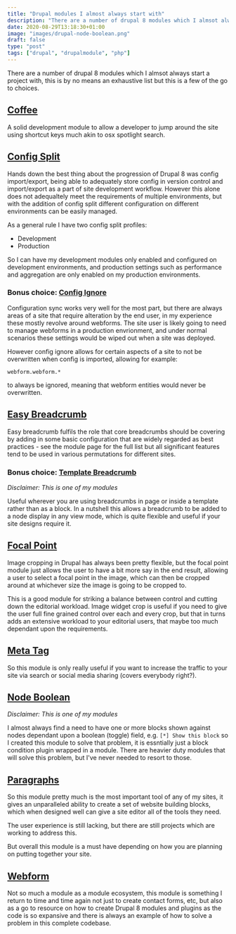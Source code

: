 ```yaml
---
title: "Drupal modules I almost always start with"
description: "There are a number of drupal 8 modules which I almsot always start a project with, this is by no means an exhaustive list but this is a few of the go to choices."
date: 2020-08-29T13:18:30+01:00
image: "images/drupal-node-boolean.png"
draft: false
type: "post"
tags: ["drupal", "drupalmodule", "php"]
---
```


There are a number of drupal 8 modules which I almsot always start a project with, this is by no means an exhaustive list but this is a few of the go to choices.

## [Coffee](https://www.drupal.org/project/coffee)

A solid development module to allow a developer to jump around the site using shortcut keys much akin to osx spotlight search.

## [Config Split](https://www.drupal.org/project/config_split)

Hands down the best thing about the progression of Drupal 8 was config import/export, being able to adequately store config in version control and import/export as a part of site development workflow. However this alone does not adequaltely meet the requirements of multiple environments, but with the addition of config split different configuration on different environments can be easily managed.

As a general rule I have two config split profiles:

 * Development
 * Production

So I can have my development modules only enabled and configured on development environments, and production settings such as performance and aggregation are only enabled on my production environments.

### Bonus choice: [Config Ignore](https://www.drupal.org/project/config_ignore)

Configuration sync works very well for the most part, but there are always areas of a site that require alteration by the end user, in my experience these mostly revolve around webforms. The site user is likely going to need to manage webforms in a production envrionment, and under normal scenarios these settings would be wiped out when a site was deployed.

However config ignore allows for certain aspects of a site to not be overwritten when config is imported, allowing for example:

```
webform.webform.*
```

to always be ignored, meaning that webform entities would never be overwritten.

## [Easy Breadcrumb](https://www.drupal.org/project/easy_breadcrumb)

Easy breadcrumb fulfils the role that core breadcrumbs should be covering by adding in some basic configuration that are widely regarded as best practices - see the module page for the full list but all significant features tend to be used in various permutations for different sites.

### Bonus choice: [Template Breadcrumb](https://www.drupal.org/project/template_breadcrumb)

*Disclaimer: This is one of my modules*

Useful wherever you are using breadcrumbs in page or inside a template rather than as a block. In a nutshell this allows a breadcrumb to be added to a node display in any view mode, which is quite flexible and useful if your site designs require it.

## [Focal Point](https://www.drupal.org/project/focal_point)

Image cropping in Drupal has always been pretty flexible, but the focal point module just allows the user to have a bit more say in the end result, allowing a user to select a focal point in the image, which can then be cropped around at whichever size the image is going to be cropped to.

This is a good module for striking a balance between control and cutting down the editorial workload. Image widget crop is useful if you need to give the user full fine grained control over each and every crop, but that in turns adds an extensive workload to your editorial users, that maybe too much dependant upon the requirements.

## [Meta Tag](https://www.drupal.org/project/metatag)

So this module is only really useful if you want to increase the traffic to your site via search or social media sharing (covers everybody right?).

## [Node Boolean](https://www.drupal.org/project/node_boolean)

*Disclaimer: This is one of my modules*

I almost always find a need to have one or more blocks shown against nodes dependant upon a boolean (toggle) field, e.g. `[*] Show this block` so I created this module to solve that problem, it is essntially just a block condition plugin wrapped in a module. There are heavier duty modules that will solve this problem, but I've never needed to resort to those.

## [Paragraphs](https://www.drupal.org/project/paragraphs)

So this module pretty much is the most important tool of any of my sites, it gives an unparalleled ability to create a set of website building blocks, which when designed well can give a site editor all of the tools they need.

The user experience is still lacking, but there are still projects which are working to address this.

But overall this module is a must have depending on how you are planning on putting together your site.

## [Webform](https://www.drupal.org/project/webform)

Not so much a module as a module ecosystem, this module is something I return to time and time again not just to create contact forms, etc, but also as a go to resource on how to create Drupal 8 modules and plugins as the code is so expansive and there is always an example of how to solve a problem in this complete codebase.